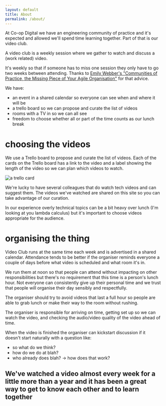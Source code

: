 ```yaml
---
layout: default
title: About
permalink: /about/
---
```


At Co-op Digital we have an engineering community of practice and it's expected and allowed we'll spend time learning together. Part of that is our video club.

A video club is a weekly session where we gather to watch and discuss a (work related) video.

It's weekly so that if someone has to miss one session they only have to go two weeks between attending. Thanks to [Emily Webber's "Communities of Practice, the Missing Piece of Your Agile Organisation"](https://www.youtube.com/watch?v=9Owrovki73o) for that advice.

We have:

 * an event in a shared calendar so everyone can see when and where it will be
 * a trello board so we can propose and curate the list of videos
 * rooms with a TV in so we can all see
 * freedom to choose whether all or part of the time counts as our lunch break

# choosing the videos

We use a Trello board to propose and curate the list of videos. Each of the cards on the Trello board has a link to the video and a label showing the length of the video so we can plan which videos to watch.

![a trello card]({{site.baseurl}}/images/trellocard.png)

We're lucky to have several colleagues that do watch tech videos and can suggest them. The videos we've watched are shared on this site so you can take advantage of our curation.

In our experience overly technical topics can be a bit heavy over lunch (I'm looking at you lambda calculus) but it's important to choose videos appropriate for the audience.

# organising the thing

Video Club runs at the same time each week and is advertised in a shared calendar. Attendance tends to be better if the organiser reminds everyone a couple of days before what video is scheduled and what room it's in.

We run them at noon so that people can attend without impacting on other responsibilities but there's no requirement that this time is a person's lunch hour. Not everyone can consistently give up their personal time and we trust that people will organise their day sensibly and respectfully.

The organiser should try to avoid videos that last a full hour so people are able to grab lunch or make their way to the room without rushing.

The organiser is responsible for arriving on time, getting set up so we can watch the video, and checking the audio/video quality of the video ahead of time.

When the video is finished the organiser can kickstart discussion if it doesn't start naturally with a question like:

 * so what do we think?
 * how do we do at blah?
 * who already does blah? -> how does that work?

## We've watched a video almost every week for a little more than a year and it has been a great way to get to know each other and to learn together
